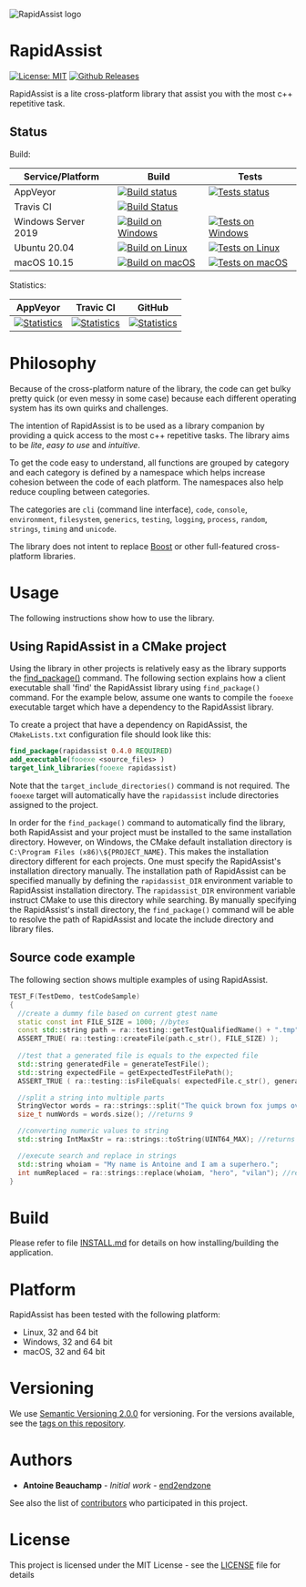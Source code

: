 
![RapidAssist logo](docs/RapidAssist-splashscreen.jpg?raw=true)


# RapidAssist #
[![License: MIT](https://img.shields.io/badge/License-MIT-yellow.svg)](https://opensource.org/licenses/MIT)
[![Github Releases](https://img.shields.io/github/release/end2endzone/rapidassist.svg)](https://github.com/end2endzone/rapidassist/releases)

RapidAssist is a lite cross-platform library that assist you with the most c++ repetitive task.



## Status ##

Build:

| Service/Platform    | Build                                                                                                                                                                                           | Tests                                                                                                                                                                                                                                                          |
|---------------------|-------------------------------------------------------------------------------------------------------------------------------------------------------------------------------------------------|----------------------------------------------------------------------------------------------------------------------------------------------------------------------------------------------------------------------------------------------------------------|
| AppVeyor            | [![Build status](https://img.shields.io/appveyor/ci/end2endzone/RapidAssist/master.svg?logo=AppVeyor&logoColor=white)](https://ci.appveyor.com/project/end2endzone/rapidassist)                 | [![Tests status](https://img.shields.io/appveyor/tests/end2endzone/rapidassist/master.svg?logo=AppVeyor&logoColor=white)](https://ci.appveyor.com/project/end2endzone/rapidassist/branch/master/tests)                                                         |
| Travis CI           | [![Build Status](https://img.shields.io/travis/end2endzone/RapidAssist/master.svg?logo=Travis-CI&style=flat&logoColor=white)](https://travis-ci.org/end2endzone/RapidAssist)                    |                                                                                                                                                                                                                                                                |
| Windows Server 2019 | [![Build on Windows](https://github.com/end2endzone/RapidAssist/actions/workflows/build_windows.yml/badge.svg)](https://github.com/end2endzone/RapidAssist/actions/workflows/build_windows.yml) | [![Tests on Windows](https://img.shields.io/endpoint?url=https://gist.githubusercontent.com/end2endzone/58cf6c72c08e706335337d5ef9ca48e8/raw/RapidAssist.master.Windows.json)](https://github.com/end2endzone/RapidAssist/actions/workflows/build_windows.yml) |
| Ubuntu 20.04        | [![Build on Linux](https://github.com/end2endzone/RapidAssist/actions/workflows/build_linux.yml/badge.svg)](https://github.com/end2endzone/RapidAssist/actions/workflows/build_linux.yml)       | [![Tests on Linux](https://img.shields.io/endpoint?url=https://gist.githubusercontent.com/end2endzone/58cf6c72c08e706335337d5ef9ca48e8/raw/RapidAssist.master.Linux.json)](https://github.com/end2endzone/RapidAssist/actions/workflows/build_linux.yml)       |
| macOS 10.15         | [![Build on macOS](https://github.com/end2endzone/RapidAssist/actions/workflows/build_macos.yml/badge.svg)](https://github.com/end2endzone/RapidAssist/actions/workflows/build_macos.yml)       | [![Tests on macOS](https://img.shields.io/endpoint?url=https://gist.githubusercontent.com/end2endzone/58cf6c72c08e706335337d5ef9ca48e8/raw/RapidAssist.master.macOS.json)](https://github.com/end2endzone/RapidAssist/actions/workflows/build_macos.yml)       |

Statistics:

| AppVeyor                                                                                                                                               | Travic CI                                                                                                                      | GitHub                                                                                                                             |
|--------------------------------------------------------------------------------------------------------------------------------------------------------|--------------------------------------------------------------------------------------------------------------------------------|------------------------------------------------------------------------------------------------------------------------------------|
| [![Statistics](https://buildstats.info/appveyor/chart/end2endzone/rapidassist)](https://ci.appveyor.com/project/end2endzone/rapidassist/branch/master) | [![Statistics](https://buildstats.info/travisci/chart/end2endzone/RapidAssist)](https://travis-ci.org/end2endzone/RapidAssist) | [![Statistics](https://buildstats.info/github/chart/end2endzone/rapidassist)](https://github.com/end2endzone/RapidAssist/actions/) |




# Philosophy #
Because of the cross-platform nature of the library, the code can get bulky pretty quick (or even messy in some case) because each different operating system has its own quirks and challenges.

The intention of RapidAssist is to be used as a library companion by providing a quick access to the most c++ repetitive tasks. The library aims to be _lite_, _easy to use_ and _intuitive_.

To get the code easy to understand, all functions are grouped by category and each category is defined by a namespace which helps increase cohesion between the code of each platform. The namespaces also help reduce coupling between categories.

The categories are `cli` (command line interface), `code`, `console`, `environment`, `filesystem`, `generics`, `testing`, `logging`, `process`, `random`, `strings`, `timing` and `unicode`.

The library does not intent to replace [Boost](https://www.boost.org/) or other full-featured cross-platform libraries.




# Usage #

The following instructions show how to use the library.



## Using RapidAssist in a CMake project ##

Using the library in other projects is relatively easy as the library supports the [find_package()](https://cmake.org/cmake/help/v3.4/command/find_package.html) command.
The following section explains how a client executable shall 'find' the RapidAssist library using `find_package()` command. For the example below, assume one wants to compile the `fooexe` executable target which have a dependency to the RapidAssist library.

To create a project that have a dependency on RapidAssist, the `CMakeLists.txt` configuration file should look like this:

```cmake
find_package(rapidassist 0.4.0 REQUIRED)
add_executable(fooexe <source_files> )
target_link_libraries(fooexe rapidassist)
```

Note that the `target_include_directories()` command is not required. The `fooexe` target will automatically have the `rapidassist` include directories assigned to the project.

In order for the `find_package()` command to automatically find the library, both RapidAssist and your project must be installed to the same installation directory.
However, on Windows, the CMake default installation directory is `C:\Program Files (x86)\${PROJECT_NAME}`. This makes the installation directory different for each projects. One must specify the RapidAssist's installation directory manually.
The installation path of RapidAssist can be specified manually by defining the `rapidassist_DIR` environment variable to RapidAssist installation directory. The `rapidassist_DIR` environment variable instruct CMake to use this directory while searching. By manually specifying the RapidAssist's install directory, the `find_package()` command will be able to resolve the path of RapidAssist and locate the include directory and library files.



## Source code example ##
The following section shows multiple examples of using RapidAssist.

```cpp
TEST_F(TestDemo, testCodeSample)
{
  //create a dummy file based on current gtest name
  static const int FILE_SIZE = 1000; //bytes
  const std::string path = ra::testing::getTestQualifiedName() + ".tmp"; //returns "TestDemo.testCodeSample.tmp"
  ASSERT_TRUE( ra::testing::createFile(path.c_str(), FILE_SIZE) );
  
  //test that a generated file is equals to the expected file
  std::string generatedFile = generateTestFile();
  std::string expectedFile = getExpectedTestFilePath();
  ASSERT_TRUE ( ra::testing::isFileEquals( expectedFile.c_str(), generatedFile.c_str()) );

  //split a string into multiple parts
  StringVector words = ra::strings::split("The quick brown fox jumps over the lazy dog", " ");
  size_t numWords = words.size(); //returns 9

  //converting numeric values to string
  std::string IntMaxStr = ra::strings::toString(UINT64_MAX); //returns "18446744073709551615"

  //execute search and replace in strings
  std::string whoiam = "My name is Antoine and I am a superhero.";
  int numReplaced = ra::strings::replace(whoiam, "hero", "vilan"); //returns 1
}
```




# Build #

Please refer to file [INSTALL.md](INSTALL.md) for details on how installing/building the application.




# Platform #

RapidAssist has been tested with the following platform:

* Linux, 32 and 64 bit
* Windows, 32 and 64 bit
* macOS, 32 and 64 bit




# Versioning #

We use [Semantic Versioning 2.0.0](http://semver.org/) for versioning. For the versions available, see the [tags on this repository](https://github.com/end2endzone/RapidAssist/tags).




# Authors #

* **Antoine Beauchamp** - *Initial work* - [end2endzone](https://github.com/end2endzone)

See also the list of [contributors](https://github.com/end2endzone/RapidAssist/blob/master/AUTHORS) who participated in this project.




# License #

This project is licensed under the MIT License - see the [LICENSE](LICENSE) file for details
